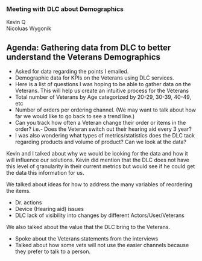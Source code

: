 ### Meeting with DLC about Demographics
Kevin Q  
Nicoluas Wygonik

## Agenda: Gathering data from DLC to better understand the Veterans Demographics
- Asked for data regarding the points I emailed. 
- Demographic data for KPIs on the Veterans using DLC services.
- Here is a list of questions I was hoping to be able to gather data on the Veterans. This will help us create an intuitive process for the Veterans
- Total number of Veterans by Age categorized by 20-29, 30-39, 40-49, etc  
- Number of orders per ordering channel. (We may want to talk about how far we would like to go back to see a trend line.)
- Can you track how often a Veteran change their order or items in the order? i.e.- Does the Veteran switch out their hearing aid every 3 year?
- I was also wondering what types of metrics/statistics does the DLC tack regarding products and volume of product? Can we look at the data?

Kevin and I talked about why we would be looking for the data and how it will influence our solutions. 
Kevin did mention that the DLC does not have this level of granularity in their current metrics but would see if he could get the data this information for us.  

We talked about ideas for how to address the many variables of reordering the items. 
- Dr. actions
- Device (Hearing aid) issues
- DLC lack of visibility into changes by different Actors/User/Veterans

We also talked about the value that the DLC bring to the Veterans.
- Spoke about the Veterans statements from the interviews
- Talked about how some vets will not use the easier channels because they prefer to talk to a person.
